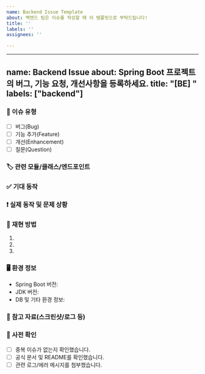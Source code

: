```yaml
---
name: Backend Issue Template
about: 백엔드 팀은 이슈를 작성할 때 이 템플릿으로 부탁드립니다!
title: ''
labels: ''
assignees: ''

---
```


---
name: Backend Issue
about: Spring Boot 프로젝트의 버그, 기능 요청, 개선사항을 등록하세요.
title: "[BE] "
labels: ["backend"]
---

### 📝 이슈 유형
- [ ] 버그(Bug)
- [ ] 기능 추가(Feature)
- [ ] 개선(Enhancement)
- [ ] 질문(Question)

### 🏷️ 관련 모듈/클래스/엔드포인트
<!-- 해당되는 패키지, 클래스, API 엔드포인트 등을 명확히 적어주세요. -->

### ✅ 기대 동작
<!-- 원하는 동작/결과를 구체적으로 작성해주세요. -->

### ❗ 실제 동작 및 문제 상황
<!-- 현재 발생하는 문제나 현상을 상세히 작성해주세요. -->

### 🔁 재현 방법
1. 
2. 
3. 

### 🖥️ 환경 정보
- Spring Boot 버전:
- JDK 버전:
- DB 및 기타 환경 정보:

### 📸 참고 자료(스크린샷/로그 등)
<!-- 필요시 첨부 -->

### 🔎 사전 확인
- [ ] 중복 이슈가 없는지 확인했습니다.
- [ ] 공식 문서 및 README를 확인했습니다.
- [ ] 관련 로그/에러 메시지를 첨부했습니다.
